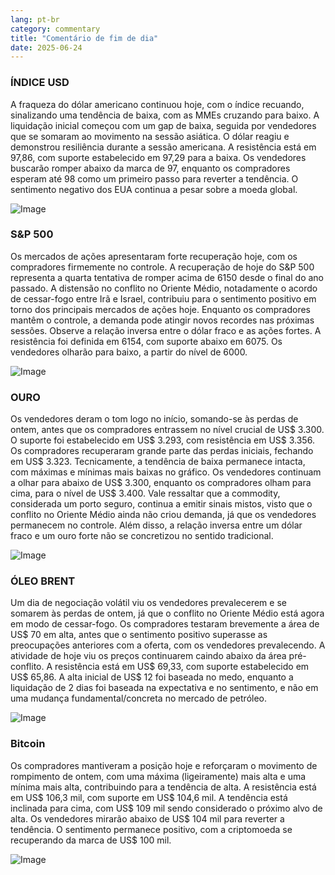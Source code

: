 ```yaml
---
lang: pt-br
category: commentary
title: "Comentário de fim de dia"
date: 2025-06-24
---
```


### ÍNDICE USD

A fraqueza do dólar americano continuou hoje, com o índice recuando, sinalizando uma tendência de baixa, com as MMEs cruzando para baixo. A liquidação inicial começou com um gap de baixa, seguida por vendedores que se somaram ao movimento na sessão asiática. O dólar reagiu e demonstrou resiliência durante a sessão americana. A resistência está em 97,86, com suporte estabelecido em 97,29 para a baixa. Os vendedores buscarão romper abaixo da marca de 97, enquanto os compradores esperam até 98 como um primeiro passo para reverter a tendência. O sentimento negativo dos EUA continua a pesar sobre a moeda global.

![Image](https://markleighedu.github.io/img/Jun-2025/24-Jun-2025/usdindex.jpg)

### S&P 500

Os mercados de ações apresentaram forte recuperação hoje, com os compradores firmemente no controle. A recuperação de hoje do S&P 500 representa a quarta tentativa de romper acima de 6150 desde o final do ano passado. A distensão no conflito no Oriente Médio, notadamente o acordo de cessar-fogo entre Irã e Israel, contribuiu para o sentimento positivo em torno dos principais mercados de ações hoje. Enquanto os compradores mantêm o controle, a demanda pode atingir novos recordes nas próximas sessões. Observe a relação inversa entre o dólar fraco e as ações fortes. A resistência foi definida em 6154, com suporte abaixo em 6075. Os vendedores olharão para baixo, a partir do nível de 6000.

![Image](https://markleighedu.github.io/img/Jun-2025/24-Jun-2025/sp500.jpg)

### OURO

Os vendedores deram o tom logo no início, somando-se às perdas de ontem, antes que os compradores entrassem no nível crucial de US$ 3.300. O suporte foi estabelecido em US$ 3.293, com resistência em US$ 3.356. Os compradores recuperaram grande parte das perdas iniciais, fechando em US$ 3.323. Tecnicamente, a tendência de baixa permanece intacta, com máximas e mínimas mais baixas no gráfico. Os vendedores continuam a olhar para abaixo de US$ 3.300, enquanto os compradores olham para cima, para o nível de US$ 3.400. Vale ressaltar que a commodity, considerada um porto seguro, continua a emitir sinais mistos, visto que o conflito no Oriente Médio ainda não criou demanda, já que os vendedores permanecem no controle. Além disso, a relação inversa entre um dólar fraco e um ouro forte não se concretizou no sentido tradicional.

![Image](https://markleighedu.github.io/img/Jun-2025/24-Jun-2025/gold.jpg)

### ÓLEO BRENT

Um dia de negociação volátil viu os vendedores prevalecerem e se somarem às perdas de ontem, já que o conflito no Oriente Médio está agora em modo de cessar-fogo. Os compradores testaram brevemente a área de US$ 70 em alta, antes que o sentimento positivo superasse as preocupações anteriores com a oferta, com os vendedores prevalecendo. A atividade de hoje viu os preços continuarem caindo abaixo da área pré-conflito. A resistência está em US$ 69,33, com suporte estabelecido em US$ 65,86. A alta inicial de US$ 12 foi baseada no medo, enquanto a liquidação de 2 dias foi baseada na expectativa e no sentimento, e não em uma mudança fundamental/concreta no mercado de petróleo.

![Image](https://markleighedu.github.io/img/Jun-2025/24-Jun-2025/brentoil.jpg)

### Bitcoin

Os compradores mantiveram a posição hoje e reforçaram o movimento de rompimento de ontem, com uma máxima (ligeiramente) mais alta e uma mínima mais alta, contribuindo para a tendência de alta. A resistência está em US$ 106,3 mil, com suporte em US$ 104,6 mil. A tendência está inclinada para cima, com US$ 109 mil sendo considerado o próximo alvo de alta. Os vendedores mirarão abaixo de US$ 104 mil para reverter a tendência. O sentimento permanece positivo, com a criptomoeda se recuperando da marca de US$ 100 mil.

![Image](https://markleighedu.github.io/img/Jun-2025/24-Jun-2025/bitcoin.jpg)


